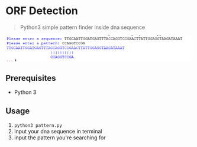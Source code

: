 # ORF Detection

> Python3 simple pattern finder inside dna sequence



<img src="example.PNG" />



## Prerequisites

*   Python 3

## Usage

1.  `python3 pattern.py`
2.  input your dna sequence in terminal
3.  input the pattern you're searching for


